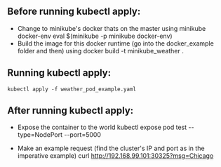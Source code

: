 ## Before running kubectl apply:

 - Change to minikube's docker thats on the master using
        minikube docker-env
        eval $(minikube -p minikube docker-env)
 - Build the image for this docker runtime (go into the docker_example folder and then) using
        docker build -t minikube_weather .

## Running kubectl apply:
	
	kubectl apply -f weather_pod_example.yaml

## After running kubectl apply:

 - Expose the container to the world
		kubectl expose pod test --type=NodePort --port=5000

 - Make an example request (find the cluster's IP and port as in the imperative example)
 		curl http://192.168.99.101:30325?msg=Chicago